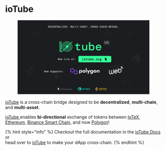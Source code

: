 # ioTube

<figure><img src="../.gitbook/assets/image.png" alt=""><figcaption></figcaption></figure>

[ioTube](https://iotube.org) is a cross-chain bridge designed to be **decentralized**, **multi-chain**, and **multi-asset**.

[ioTube ](https://iotube.org/)enables **bi-directional** exchange of tokens between [IoTeX](https://iotex), [Ethereum](https://ethereum.org), [Binance Smart Chain](https://www.binance.org/en/smartChain), and now [Polygon](https://polygon.technology/)!&#x20;

{% hint style="info" %}
Checkout the full documentation in the [ioTube Docs](https://app.gitbook.com/o/-MQ9LhchTp7\_QJr-AYG0/s/-MgvoWpXLOm6Tf5h6ulz/) or \
head over to [ioTube](https://iotube.org) to make your dApp cross-chain.&#x20;
{% endhint %}
